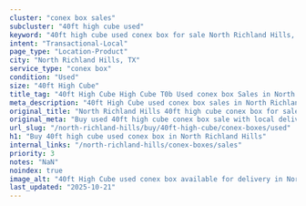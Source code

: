 ```yaml
---
cluster: "conex box sales"
subcluster: "40ft high cube used"
keyword: "40ft high cube used conex box for sale North Richland Hills, TX"
intent: "Transactional-Local"
page_type: "Location-Product"
city: "North Richland Hills, TX"
service_type: "conex box"
condition: "Used"
size: "40ft High Cube"
title_tag: "40ft High Cube High Cube T0b Used conex box Sales in North Richland Hills | LC Container"
meta_description: "40ft High Cube used conex box sales in North Richland Hills. High cube containers with extra height. Fast delivery, competitive pricing. Serving conex boxes area. Quote ID: YH8. Call (214) 524-4168 for your free quote today."
original_title: "North Richland Hills 40ft high cube conex box for sale | LC"
original_meta: "Buy used 40ft high cube conex box sale with local delivery in North Richland Hills, TX. LC Container — local Since 2003. Request a fast quote today."
url_slug: "/north-richland-hills/buy/40ft-high-cube/conex-boxes/used"
h1: "Buy 40ft high cube used conex box in North Richland Hills"
internal_links: "/north-richland-hills/conex-boxes/sales"
priority: 3
notes: "NaN"
noindex: true
image_alt: "40ft High Cube used conex box available for delivery in North Richland Hills"
last_updated: "2025-10-21"
---
```


<!-- TODO: Add unique city/inventory copy, images, and internal links here. -->
